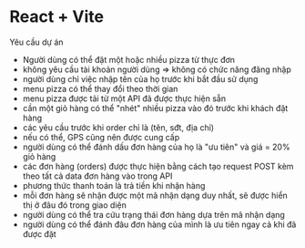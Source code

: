 # React + Vite

Yêu cầu dự án 
- Người dùng có thể đặt một hoặc nhiều pizza từ thực đơn 
- không yêu cầu tài khoản người dùng => không có chức năng đăng nhập 
- người dùng chỉ việc nhập tên của họ trước khi bắt đầu sử dụng 
- menu pizza có thể thay đổi theo thời gian
- menu pizza được tải từ một API đã được thực hiện sẵn 
- cần một giỏ hàng có thể "nhét" nhiều pizza vào đó trước khi khách đặt hàng
- các yêu cầu trước khi order chỉ là (tên, sđt, địa chỉ)
- nếu có thể, GPS cũng nên được cung cấp
- người dùng có thể đánh dấu đơn hàng của họ là "ưu tiên" và giá = 20% giỏ hàng
- các đơn hàng (orders) được thực hiện bằng cách tạo request POST kèm theo tất cả data đơn hàng vào trong API
- phương thức thanh toán là trả tiền khi nhận hàng
- mỗi đơn hàng sẽ nhận được một mã nhận dạng duy nhất, sẽ được hiển thị ở đâu đó trong giao diện 
- người dùng có thể tra cứu trạng thái đơn hàng dựa trên mã nhận dạng
- người dùng có thể đánh đâu đơn hàng của mình là ưu tiên ngay cả khi đã được đặt